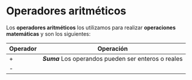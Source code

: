 # Operadores aritméticos


Los **operadores aritméticos** los utilizamos para realizar **operaciones matemáticas** y son los siguientes:

Operador	|	Operación 
------------ 	|	-----------
+            |    ***Suma*** Los operandos pueden ser enteros o reales 	
-            |	
<!--stackedit_data:
eyJoaXN0b3J5IjpbLTczNzQyNjEwLDE2NzEzODM5NDgsMTE5MD
gwNTQ4NF19
-->